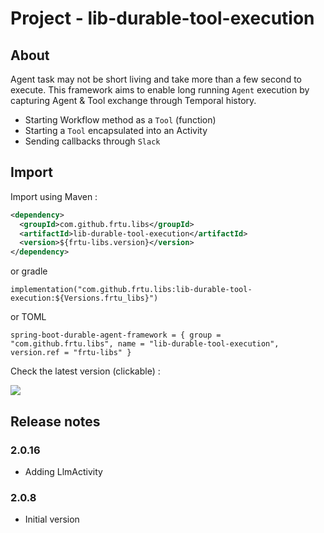 # Project - lib-durable-tool-execution

## About

Agent task may not be short living and take more than a few second to execute. This framework aims to enable long
running `Agent` execution by capturing Agent & Tool exchange through Temporal history.

* Starting Workflow method as a `Tool` (function)
* Starting a `Tool` encapsulated into an Activity
* Sending callbacks through `Slack`

## Import

Import using Maven :

```XML
<dependency>
  <groupId>com.github.frtu.libs</groupId>
  <artifactId>lib-durable-tool-execution</artifactId>
  <version>${frtu-libs.version}</version>
</dependency>
```

or gradle

```
implementation("com.github.frtu.libs:lib-durable-tool-execution:${Versions.frtu_libs}")
```

or TOML

```
spring-boot-durable-agent-framework = { group = "com.github.frtu.libs", name = "lib-durable-tool-execution", version.ref = "frtu-libs" }
```

Check the latest version (clickable) :

[<img src="https://img.shields.io/maven-central/v/com.github.frtu.libs/lib-durable-tool-execution.svg?label=latest%20release%20:%20lib-durable-tool-execution"/>](https://search.maven.org/#search%7Cga%7C1%7Ca%3A%22lib-utils%22+g%3A%22com.github.frtu.libs%22)

## Release notes

### 2.0.16

* Adding LlmActivity

### 2.0.8

* Initial version
